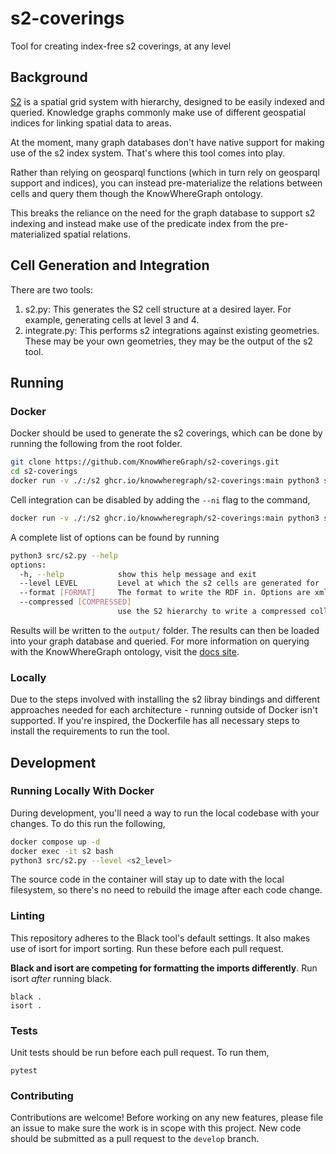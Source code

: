 # s2-coverings
Tool for creating index-free s2 coverings, at any level

## Background

[S2](http://s2geometry.io/) is a spatial grid system with hierarchy, designed to be easily indexed and queried. Knowledge graphs commonly make use of different geospatial indices for linking spatial data to areas.

At the moment, many graph databases don't have native support for making use of the s2 index system. That's where this tool comes into play.

Rather than relying on geosparql functions (which in turn rely on geosparql support and indices), you can instead pre-materialize the relations between cells and query them though the KnowWhereGraph ontology.

This breaks the reliance on the need for the graph database to support s2 indexing and instead make use of the predicate index from the pre-materialized spatial relations.

## Cell Generation and Integration

There are two tools:

1. s2.py: This generates the S2 cell structure at a desired layer. For example, generating cells at level 3 and 4.
2. integrate.py: This performs s2 integrations against existing geometries. These may be your own geometries, they may be the output of the s2 tool. 

## Running

### Docker

Docker should be used to generate the s2 coverings, which can be done by running the following from the root folder.

```bash
git clone https://github.com/KnowWhereGraph/s2-coverings.git
cd s2-coverings
docker run -v ./:/s2 ghcr.io/knowwheregraph/s2-coverings:main python3 src/s2.py --level <level>
```

Cell integration can be disabled by adding the `--ni` flag to the command,

```bash
docker run -v ./:/s2 ghcr.io/knowwheregraph/s2-coverings:main python3 src/s2.py --level <level>
```

A complete list of options can be found by running
```bash
python3 src/s2.py --help
options:
  -h, --help            show this help message and exit
  --level LEVEL         Level at which the s2 cells are generated for
  --format [FORMAT]     The format to write the RDF in. Options are xml, n3, turtle, nt, pretty-xml, trix, trig, nquads, json-ld, hext
  --compressed [COMPRESSED]
                        use the S2 hierarchy to write a compressed collection of relations at various levels
```
Results will be written to the `output/` folder. The results can then be loaded into your graph database and queried. For more information on querying with the KnowWhereGraph ontology, visit the [docs site](https://knowwheregraph.github.io/#/).

### Locally

Due to the steps involved with installing the s2 libray bindings and different approaches needed for each architecture - running outside of Docker isn't supported. If you're inspired, the Dockerfile has all necessary steps to install the requirements to run the tool.

## Development

### Running Locally With Docker

During development, you'll need a way to run the local codebase with your changes. To do this run the following, 

```bash
docker compose up -d
docker exec -it s2 bash
python3 src/s2.py --level <s2_level>
```

The source code in the container will stay up to date with the local filesystem, so there's no need to rebuild the image after each code change.

### Linting

This repository adheres to the Black tool's default settings. It also makes use of isort for import sorting.  Run these before each pull request. 

**Black and isort are competing for formatting the imports differently**. Run isort _after_ running black.

```commandline
black .
isort .
```

### Tests

Unit tests should be run before each pull request. To run them,

`pytest`

### Contributing

Contributions are welcome! Before working on any new features, please file an issue to make sure the work is in scope with this project. New code should be submitted as a pull request to the `develop` branch.